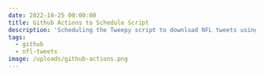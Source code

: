 ```yaml
---
date: 2022-10-25 00:00:00
title: Github Actions to Schedule Script
description: 'Scheduling the Tweepy script to download NFL tweets using Github actions. '
tags:
  - github
  - nfl-tweets
image: /uploads/github-actions.png
---
```

